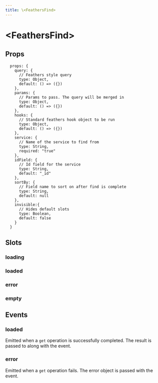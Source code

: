 ```yaml
---
title: \<FeathersFind>
---
```

# \<FeathersFind>


## Props
```JS
  props: {
    query: {
      // Feathers style query
      type: Object,
      default: () => ({})
    },
    params: {
      // Params to pass. The query will be merged in
      type: Object,
      default: () => ({})
    },
    hooks: {
      // Standard feathers hook object to be run
      type: Object,
      default: () => ({})
    },
    service: {
      // Name of the service to find from 
      type: String,
      required: "true"
    },
    idField: {
      // Id field for the service
      type: String,
      default: "_id"
    },
    sortBy: {
      // Field name to sort on after find is complete
      type: String,
      default: null
    },
    invisible:{
      // Hides default slots
      type: Boolean,
      default: false
    }
  }
```

## Slots
### loading
### loaded
### error
### empty


## Events
### loaded
Emitted when a `get` operation is successfully completed. The result is passed to along with the event. 

### error
Emitted when a `get` operation fails. The error object is passed with the event. 